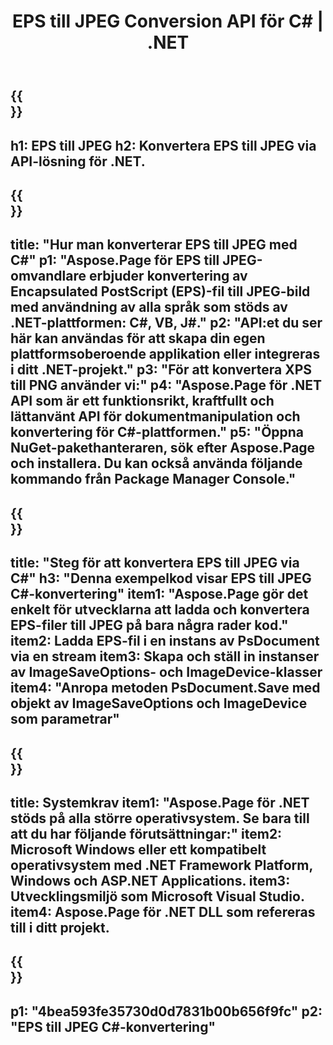 ﻿---
translation: true
template: /_templates/_conversion-child-net.md
title: EPS till JPEG Conversion API för C# | .NET
url: /net/conversion/eps-to-jpeg/
description: Exempelkod för konvertering av EPS till JPEG C#. Använd API-exempelkod för batch-EPS-filer till JPEG-konvertering inom VB.NET, Asp.NET eller någon .NET-baserad applikation.
informat: EPS
outformat: JPEG
otherformats: XPS PS
---

{{<section banner>}}
---
h1: EPS till JPEG
h2: Konvertera EPS till JPEG via API-lösning för .NET.
---

{{<section overview>}}
---
title: "Hur man konverterar EPS till JPEG med C#"
p1: "Aspose.Page för EPS till JPEG-omvandlare erbjuder konvertering av Encapsulated PostScript (EPS)-fil till JPEG-bild med användning av alla språk som stöds av .NET-plattformen: C#, VB, J#."
p2: "API:et du ser här kan användas för att skapa din egen plattformsoberoende applikation eller integreras i ditt .NET-projekt."
p3: "För att konvertera XPS till PNG använder vi:"
p4: "Aspose.Page för .NET API som är ett funktionsrikt, kraftfullt och lättanvänt API för dokumentmanipulation och konvertering för C#-plattformen."
p5: "Öppna NuGet-pakethanteraren, sök efter Aspose.Page och installera. Du kan också använda följande kommando från Package Manager Console."
---

{{<section feature1>}}
---
title: "Steg för att konvertera EPS till JPEG via C#"
h3: "Denna exempelkod visar EPS till JPEG C#-konvertering"
item1: "Aspose.Page gör det enkelt för utvecklarna att ladda och konvertera EPS-filer till JPEG på bara några rader kod."
item2: Ladda EPS-fil i en instans av PsDocument via en stream
item3: Skapa och ställ in instanser av ImageSaveOptions- och ImageDevice-klasser
item4: "Anropa metoden PsDocument.Save med objekt av ImageSaveOptions och ImageDevice som parametrar"
---

{{<section feature2>}}
---
title: Systemkrav
item1: "Aspose.Page för .NET stöds på alla större operativsystem. Se bara till att du har följande förutsättningar:"
item2: Microsoft Windows eller ett kompatibelt operativsystem med .NET Framework Platform, Windows och ASP.NET Applications.
item3: Utvecklingsmiljö som Microsoft Visual Studio.
item4: Aspose.Page för .NET DLL som refereras till i ditt projekt.
---

{{<section gist>}}
---
p1: "4bea593fe35730d0d7831b00b656f9fc"
p2: "EPS till JPEG C#-konvertering"
---

